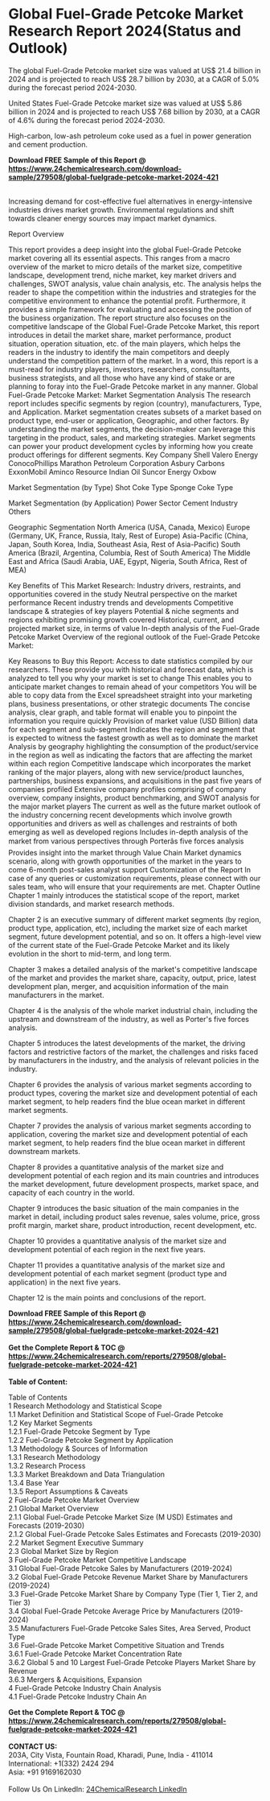 <h1>Global Fuel-Grade Petcoke Market Research Report 2024(Status and Outlook)</h1><p>The global Fuel-Grade Petcoke market size was valued at US$ 21.4 billion in 2024 and is projected to reach US$ 28.7 billion by 2030, at a CAGR of 5.0% during the forecast period 2024-2030.</p><p>
United States Fuel-Grade Petcoke market size was valued at US$ 5.86 billion in 2024 and is projected to reach US$ 7.68 billion by 2030, at a CAGR of 4.6% during the forecast period 2024-2030.</p><p>
High-carbon, low-ash petroleum coke used as a fuel in power generation and cement production.</p><div><b>Download FREE Sample of this Report @ 
            <a href="https://www.24chemicalresearch.com/download-sample/279508/global-fuelgrade-petcoke-market-2024-421">
            https://www.24chemicalresearch.com/download-sample/279508/global-fuelgrade-petcoke-market-2024-421</a></b></div><br><p>
Increasing demand for cost-effective fuel alternatives in energy-intensive industries drives market growth. Environmental regulations and shift towards cleaner energy sources may impact market dynamics.</p><p>
Report Overview</p><p>
 This report provides a deep insight into the global Fuel-Grade Petcoke market covering all its essential aspects. This ranges from a macro overview of the market to micro details of the market size, competitive landscape, development trend, niche market, key market drivers and challenges, SWOT analysis, value chain analysis, etc.
 The analysis helps the reader to shape the competition within the industries and strategies for the competitive environment to enhance the potential profit. Furthermore, it provides a simple framework for evaluating and accessing the position of the business organization. The report structure also focuses on the competitive landscape of the Global Fuel-Grade Petcoke Market, this report introduces in detail the market share, market performance, product situation, operation situation, etc. of the main players, which helps the readers in the industry to identify the main competitors and deeply understand the competition pattern of the market.
 In a word, this report is a must-read for industry players, investors, researchers, consultants, business strategists, and all those who have any kind of stake or are planning to foray into the Fuel-Grade Petcoke market in any manner.
 Global Fuel-Grade Petcoke Market: Market Segmentation Analysis
 The research report includes specific segments by region (country), manufacturers, Type, and Application. Market segmentation creates subsets of a market based on product type, end-user or application, Geographic, and other factors. By understanding the market segments, the decision-maker can leverage this targeting in the product, sales, and marketing strategies. Market segments can power your product development cycles by informing how you create product offerings for different segments.
 Key Company
 Shell
 Valero Energy
 ConocoPhillips
 Marathon Petroleum Corporation
 Asbury Carbons
 ExxonMobil
 Aminco Resource
 Indian Oil
 Suncor Energy
 Oxbow</p><p>
 Market Segmentation (by Type)
 Shot Coke Type
 Sponge Coke Type</p><p>
 Market Segmentation (by Application)
 Power Sector
 Cement Industry
 Others</p><p>
 Geographic Segmentation
North America (USA, Canada, Mexico)
Europe (Germany, UK, France, Russia, Italy, Rest of Europe)
Asia-Pacific (China, Japan, South Korea, India, Southeast Asia, Rest of Asia-Pacific)
South America (Brazil, Argentina, Columbia, Rest of South America)
The Middle East and Africa (Saudi Arabia, UAE, Egypt, Nigeria, South Africa, Rest of MEA)</p><p>
 Key Benefits of This Market Research:
Industry drivers, restraints, and opportunities covered in the study
Neutral perspective on the market performance
Recent industry trends and developments
Competitive landscape &amp; strategies of key players
Potential &amp; niche segments and regions exhibiting promising growth covered
Historical, current, and projected market size, in terms of value
In-depth analysis of the Fuel-Grade Petcoke Market
Overview of the regional outlook of the Fuel-Grade Petcoke Market:</p><p>
 Key Reasons to Buy this Report:
Access to date statistics compiled by our researchers. These provide you with historical and forecast data, which is analyzed to tell you why your market is set to change
This enables you to anticipate market changes to remain ahead of your competitors
You will be able to copy data from the Excel spreadsheet straight into your marketing plans, business presentations, or other strategic documents
The concise analysis, clear graph, and table format will enable you to pinpoint the information you require quickly
Provision of market value (USD Billion) data for each segment and sub-segment
Indicates the region and segment that is expected to witness the fastest growth as well as to dominate the market
Analysis by geography highlighting the consumption of the product/service in the region as well as indicating the factors that are affecting the market within each region
Competitive landscape which incorporates the market ranking of the major players, along with new service/product launches, partnerships, business expansions, and acquisitions in the past five years of companies profiled
Extensive company profiles comprising of company overview, company insights, product benchmarking, and SWOT analysis for the major market players
The current as well as the future market outlook of the industry concerning recent developments which involve growth opportunities and drivers as well as challenges and restraints of both emerging as well as developed regions
Includes in-depth analysis of the market from various perspectives through Porterâs five forces analysis
Provides insight into the market through Value Chain
Market dynamics scenario, along with growth opportunities of the market in the years to come
6-month post-sales analyst support
 Customization of the Report
 In case of any queries or customization requirements, please connect with our sales team, who will ensure that your requirements are met.
 Chapter Outline
 Chapter 1 mainly introduces the statistical scope of the report, market division standards, and market research methods.</p><p>
 Chapter 2 is an executive summary of different market segments (by region, product type, application, etc), including the market size of each market segment, future development potential, and so on. It offers a high-level view of the current state of the Fuel-Grade Petcoke Market and its likely evolution in the short to mid-term, and long term.</p><p>
 Chapter 3 makes a detailed analysis of the market's competitive landscape of the market and provides the market share, capacity, output, price, latest development plan, merger, and acquisition information of the main manufacturers in the market.</p><p>
 Chapter 4 is the analysis of the whole market industrial chain, including the upstream and downstream of the industry, as well as Porter's five forces analysis.</p><p>
 Chapter 5 introduces the latest developments of the market, the driving factors and restrictive factors of the market, the challenges and risks faced by manufacturers in the industry, and the analysis of relevant policies in the industry.</p><p>
 Chapter 6 provides the analysis of various market segments according to product types, covering the market size and development potential of each market segment, to help readers find the blue ocean market in different market segments.</p><p>
 Chapter 7 provides the analysis of various market segments according to application, covering the market size and development potential of each market segment, to help readers find the blue ocean market in different downstream markets.</p><p>
 Chapter 8 provides a quantitative analysis of the market size and development potential of each region and its main countries and introduces the market development, future development prospects, market space, and capacity of each country in the world.</p><p>
 Chapter 9 introduces the basic situation of the main companies in the market in detail, including product sales revenue, sales volume, price, gross profit margin, market share, product introduction, recent development, etc.</p><p>
 Chapter 10 provides a quantitative analysis of the market size and development potential of each region in the next five years.</p><p>
 Chapter 11 provides a quantitative analysis of the market size and development potential of each market segment (product type and application) in the next five years.</p><p>
 Chapter 12 is the main points and conclusions of the report.</p><div><b>Download FREE Sample of this Report @ 
            <a href="https://www.24chemicalresearch.com/download-sample/279508/global-fuelgrade-petcoke-market-2024-421">
            https://www.24chemicalresearch.com/download-sample/279508/global-fuelgrade-petcoke-market-2024-421</a></b></div><br><div><b>Get the Complete Report & TOC @ 
            <a href="https://www.24chemicalresearch.com/reports/279508/global-fuelgrade-petcoke-market-2024-421">
            https://www.24chemicalresearch.com/reports/279508/global-fuelgrade-petcoke-market-2024-421</a></b></div><br>
            <b>Table of Content:</b><p>Table of Contents<br />
 1 Research Methodology and Statistical Scope<br />
 1.1 Market Definition and Statistical Scope of Fuel-Grade Petcoke<br />
 1.2 Key Market Segments<br />
 1.2.1 Fuel-Grade Petcoke Segment by Type<br />
 1.2.2 Fuel-Grade Petcoke Segment by Application<br />
 1.3 Methodology & Sources of Information<br />
 1.3.1 Research Methodology<br />
 1.3.2 Research Process<br />
 1.3.3 Market Breakdown and Data Triangulation<br />
 1.3.4 Base Year<br />
 1.3.5 Report Assumptions & Caveats<br />
 2 Fuel-Grade Petcoke Market Overview<br />
 2.1 Global Market Overview<br />
 2.1.1 Global Fuel-Grade Petcoke Market Size (M USD) Estimates and Forecasts (2019-2030)<br />
 2.1.2 Global Fuel-Grade Petcoke Sales Estimates and Forecasts (2019-2030)<br />
 2.2 Market Segment Executive Summary<br />
 2.3 Global Market Size by Region<br />
 3 Fuel-Grade Petcoke Market Competitive Landscape<br />
 3.1 Global Fuel-Grade Petcoke Sales by Manufacturers (2019-2024)<br />
 3.2 Global Fuel-Grade Petcoke Revenue Market Share by Manufacturers (2019-2024)<br />
 3.3 Fuel-Grade Petcoke Market Share by Company Type (Tier 1, Tier 2, and Tier 3)<br />
 3.4 Global Fuel-Grade Petcoke Average Price by Manufacturers (2019-2024)<br />
 3.5 Manufacturers Fuel-Grade Petcoke Sales Sites, Area Served, Product Type<br />
 3.6 Fuel-Grade Petcoke Market Competitive Situation and Trends<br />
 3.6.1 Fuel-Grade Petcoke Market Concentration Rate<br />
 3.6.2 Global 5 and 10 Largest Fuel-Grade Petcoke Players Market Share by Revenue<br />
 3.6.3 Mergers & Acquisitions, Expansion<br />
 4 Fuel-Grade Petcoke Industry Chain Analysis<br />
 4.1 Fuel-Grade Petcoke Industry Chain An</p><div><b>Get the Complete Report & TOC @ 
            <a href="https://www.24chemicalresearch.com/reports/279508/global-fuelgrade-petcoke-market-2024-421">
            https://www.24chemicalresearch.com/reports/279508/global-fuelgrade-petcoke-market-2024-421</a></b></div><br><b>CONTACT US:</b><br>
            203A, City Vista, Fountain Road, Kharadi, Pune, India - 411014<br>
            International: +1(332) 2424 294<br>
            Asia: +91 9169162030 <br><br>
            Follow Us On LinkedIn: <a href="https://www.linkedin.com/company/24chemicalresearch/">24ChemicalResearch LinkedIn</a>